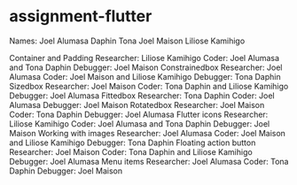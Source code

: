 # assignment-flutter

Names:
Joel Alumasa
Daphin Tona
Joel Maison
Liliose Kamihigo


Container and Padding
Researcher: Liliose Kamihigo
Coder: Joel Alumasa and Tona Daphin
Debugger: Joel Maison
Constrainedbox
Researcher: Joel Alumasa
Coder: Joel Maison and Liliose Kamihigo
Debugger: Tona Daphin
Sizedbox
Researcher: Joel Maison
Coder: Tona Daphin and Liliose Kamihigo
Debugger: Joel Alumasa
Fittedbox
Researcher: Tona Daphin
Coder: Joel Alumasa
Debugger: Joel Maison
Rotatedbox
Researcher: Joel Maison
Coder: Tona Daphin
Debugger: Joel Alumasa
Flutter icons
Researcher: Liliose Kamihigo
Coder: Joel Alumasa and Tona Daphin
Debugger: Joel Maison
Working with images
Researcher: Joel Alumasa
Coder: Joel Maison and Liliose Kamihigo
Debugger: Tona Daphin
Floating action button
Researcher: Joel Maison
Coder: Tona Daphin and Liliose Kamihigo
Debugger: Joel Alumasa
Menu items
Researcher: Joel Alumasa
Coder: Tona Daphin
Debugger: Joel Maison
